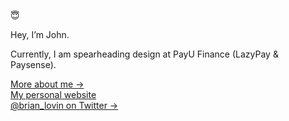 😇 

Hey, I’m John.

Currently, I am spearheading design at PayU Finance (LazyPay & Paysense). 

[More about me &rarr;](https://johnthachil.com/about) <br />
[My personal website](https://johnthachil.com/) <br />
[@brian_lovin on Twitter &rarr;](https://twitter.com/jothachil)
